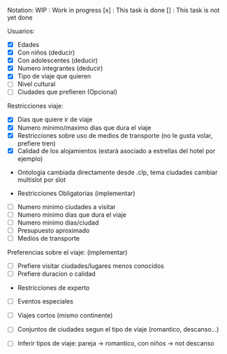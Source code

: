 Notation:
WIP : Work in progress
[x] : This task is done
[] : This task is not yet done

Usuarios:
- [x] Edades
- [x] Con niños (deducir)
- [x] Con adolescentes (deducir)
- [x] Numero integrantes (deducir)
- [x] Tipo de viaje que quieren
- [ ] Nivel cultural
- [ ] Ciudades que prefieren (Opcional)

Restricciones viaje:
- [x] Dias que quiere ir de viaje
- [x] Numero minimo/maximo dias que dura el viaje
- [x] Restricciones sobre uso de medios de transporte (no le gusta volar, prefiere tren)
- [x] Calidad de los alojamientos (estarà asociado a estrellas del hotel por ejemplo)

- Ontologia cambiada directamente desde .clp, tema ciudades cambiar multislot por slot

- Restricciones Obligatorias (implementar)
- [ ] Numero minimo ciudades a visitar
- [ ] Numero minimo dias que dura el viaje
- [ ] Numero minimo dias/ciudad
- [ ] Presupuesto aproximado
- [ ] Medios de transporte

Preferencias sobre el viaje: (implementar)
- [ ] Prefiere visitar ciudades/lugares menos conocidos
- [ ] Prefiere duracion o calidad

- Restricciones de experto
- [ ] Eventos especiales
- [ ] Viajes cortos (mismo continente)

- [ ] Conjuntos de ciudades segun el tipo de viaje (romantico, descanso...)
- [ ] Inferir tipos de viaje: pareja -> romantico, con niños -> not descanso
